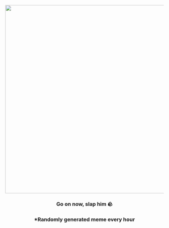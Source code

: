 <p align="center">
        <img src="https://i.redd.it/qcfa7gp5v3q81.jpg" width="600" height="600">
        </p>
        <h3 align="center">Go on now, slap him 🪨</h3>
        <h3 align="center">*Randomly generated meme every hour</h3>
    